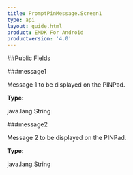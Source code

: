 ```yaml
---
title: PromptPinMessage.Screen1
type: api
layout: guide.html
product: EMDK For Android
productversion: '4.0'
---
```





##Public Fields

###message1

Message 1 to be displayed on the PINPad.

**Type:**

java.lang.String

###message2

Message 2 to be displayed on the PINPad.

**Type:**

java.lang.String










